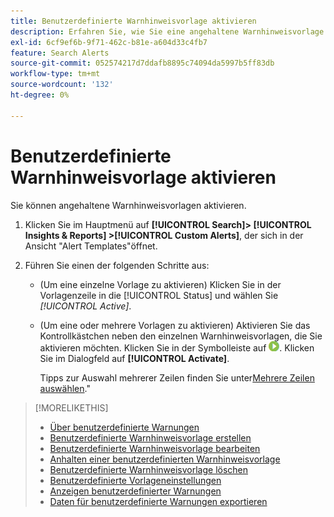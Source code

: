 ```yaml
---
title: Benutzerdefinierte Warnhinweisvorlage aktivieren
description: Erfahren Sie, wie Sie eine angehaltene Warnhinweisvorlage aktivieren.
exl-id: 6cf9ef6b-9f71-462c-b81e-a604d33c4fb7
feature: Search Alerts
source-git-commit: 052574217d7ddafb8895c74094da5997b5ff83db
workflow-type: tm+mt
source-wordcount: '132'
ht-degree: 0%

---
```


# Benutzerdefinierte Warnhinweisvorlage aktivieren

Sie können angehaltene Warnhinweisvorlagen aktivieren.

1. Klicken Sie im Hauptmenü auf **[!UICONTROL Search]> [!UICONTROL Insights & Reports] >[!UICONTROL Custom Alerts]**, der sich in der Ansicht &quot;Alert Templates&quot;öffnet.

1. Führen Sie einen der folgenden Schritte aus:

   * (Um eine einzelne Vorlage zu aktivieren) Klicken Sie in der Vorlagenzeile in die [!UICONTROL Status] und wählen Sie *[!UICONTROL Active]*.

   * (Um eine oder mehrere Vorlagen zu aktivieren) Aktivieren Sie das Kontrollkästchen neben den einzelnen Warnhinweisvorlagen, die Sie aktivieren möchten. Klicken Sie in der Symbolleiste auf ![Aktivieren](/help/search-social-commerce/assets/activate.png "Aktivieren"). Klicken Sie im Dialogfeld auf **[!UICONTROL Activate]**.

     Tipps zur Auswahl mehrerer Zeilen finden Sie unter[Mehrere Zeilen auswählen](/help/search-social-commerce/common-tasks/navigation-editing-selection/multiple-rows-select.md).&quot;

>[!MORELIKETHIS]
>
>* [Über benutzerdefinierte Warnungen](alert-about.md)
>* [Benutzerdefinierte Warnhinweisvorlage erstellen](alert-template-create.md)
>* [Benutzerdefinierte Warnhinweisvorlage bearbeiten](alert-template-edit.md)
>* [Anhalten einer benutzerdefinierten Warnhinweisvorlage](alert-template-pause.md)
>* [Benutzerdefinierte Warnhinweisvorlage löschen](alert-template-delete.md)
>* [Benutzerdefinierte Vorlageneinstellungen](alert-template-settings.md)
>* [Anzeigen benutzerdefinierter Warnungen](alert-view.md)
>* [Daten für benutzerdefinierte Warnungen exportieren](alert-export-data.md)
